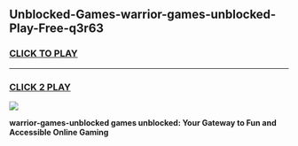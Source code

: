 
## Unblocked-Games-warrior-games-unblocked-Play-Free-q3r63
<h3>
<a href="https://premium76.site?title=warrior-games-unblocked&ref=17A">CLICK TO PLAY</a></h3>
<hr>

<h3>
<a href="https://premium76.site?title=warrior-games-unblocked&ref=17A">CLICK 2 PLAY</a>
  
</h3>

<a href="https://premium76.site?title=warrior-games-unblocked&ref=17A"><img src="https://clearcache.store/games.png"></a>


**warrior-games-unblocked games unblocked: Your Gateway to Fun and Accessible Online Gaming**
